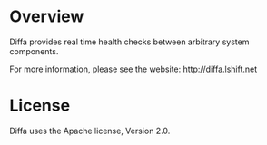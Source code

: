 # Overview

Diffa provides real time health checks between arbitrary system components.

For more information, please see the website: http://diffa.lshift.net

# License

Diffa uses the Apache license, Version 2.0.
